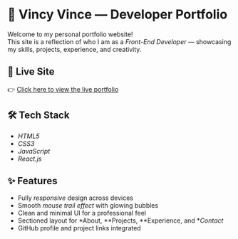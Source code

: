 # 💼 Vincy Vince — Developer Portfolio

Welcome to my personal portfolio website!  
This site is a reflection of who I am as a *Front-End Developer* — showcasing my skills, projects, experience, and creativity.

## 🚀 Live Site

👉 [Click here to view the live portfolio](https://vincy-vince-50028891662.development.catalystappsail.in)  

## 🛠️ Tech Stack

- *HTML5*
- *CSS3*
- *JavaScript*
- *React.js*

## ✨ Features

- Fully *responsive* design across devices
- Smooth *mouse trail effect* with glowing bubbles
- Clean and minimal UI for a professional feel
- Sectioned layout for *About, **Projects, **Experience, and **Contact*
- GitHub profile and project links integrated
